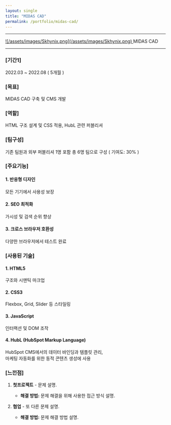 ```yaml
---
layout: single
title: "MIDAS CAD"
permalink: /portfolio/midas-cad/
---
```


---

<a class="batimmage" href="/assets/images/Skhynix.png">
![/assets/images/Skhynix.png](/assets/images/Skhynix.png)
</a>
<span class="battitle">
   MIDAS CAD
</span>

---

### [기간1] <br/>
2022.03 ~ 2022.08 ( 5개월 )

### [목표] <br/>
MIDAS CAD 구축 및 CMS 개발

### [역할] <br/>
HTML 구조 설계 및 CSS 적용, HubL 관련 퍼블리셔

### [팀구성] <br/>
기존 팀원과 외부 퍼블리셔 1명 포함 총 6명 팀으로 구성 ( 기여도: 30% )

### [주요기능] <br/>

#### 1. 반응형 디자인 

모든 기기에서 사용성 보장

#### 2. SEO 최적화

가시성 및 검색 순위 향상

#### 3. 크로스 브라우저 호환성

다양한 브라우저에서 테스트 완료

### [사용된 기술] <br/>

#### 1. HTML5

구조와 시맨틱 마크업

#### 2. CSS3

Flexbox, Grid, Slider 등 스타일링

#### 3. JavaScript

인터랙션 및 DOM 조작

#### 4. HubL (HubSpot Markup Language)
HubSpot CMS에서의 데이터 바인딩과 템플릿 관리, <br>
마케팅 자동화를 위한 동적 콘텐츠 생성에 사용

### [느낀점] <br/>
1. **첫프로젝트** - 문제 설명.
   - **해결 방법:** 문제 해결을 위해 사용한 접근 방식 설명.

2. **협업** - 또 다른 문제 설명.
   - **해결 방법:** 문제 해결 방법 설명.